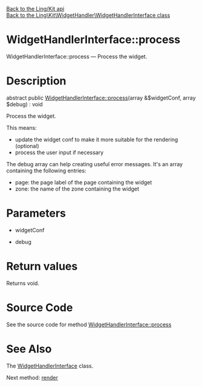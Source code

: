 [Back to the Ling/Kit api](https://github.com/lingtalfi/Kit/blob/master/doc/api/Ling/Kit.md)<br>
[Back to the Ling\Kit\WidgetHandler\WidgetHandlerInterface class](https://github.com/lingtalfi/Kit/blob/master/doc/api/Ling/Kit/WidgetHandler/WidgetHandlerInterface.md)


WidgetHandlerInterface::process
================



WidgetHandlerInterface::process — Process the widget.




Description
================


abstract public [WidgetHandlerInterface::process](https://github.com/lingtalfi/Kit/blob/master/doc/api/Ling/Kit/WidgetHandler/WidgetHandlerInterface/process.md)(array &$widgetConf, array $debug) : void




Process the widget.

This means:

- update the widget conf to make it more suitable for the rendering (optional)
- process the user input if necessary

The debug array can help creating useful error messages.
It's an array containing the following entries:

- page: the page label of the page containing the widget
- zone: the name of the zone containing the widget




Parameters
================


- widgetConf

    

- debug

    


Return values
================

Returns void.








Source Code
===========
See the source code for method [WidgetHandlerInterface::process](https://github.com/lingtalfi/Kit/blob/master/WidgetHandler/WidgetHandlerInterface.php#L36-L36)


See Also
================

The [WidgetHandlerInterface](https://github.com/lingtalfi/Kit/blob/master/doc/api/Ling/Kit/WidgetHandler/WidgetHandlerInterface.md) class.

Next method: [render](https://github.com/lingtalfi/Kit/blob/master/doc/api/Ling/Kit/WidgetHandler/WidgetHandlerInterface/render.md)<br>


